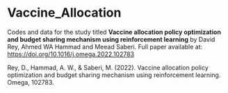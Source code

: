 # Vaccine_Allocation
Codes and data for the study titled __Vaccine allocation policy optimization and budget sharing mechanism using reinforcement learning__ by David Rey, Ahmed WA Hammad and Meead Saberi. Full paper available at: https://doi.org/10.1016/j.omega.2022.102783

Rey, D., Hammad, A. W., & Saberi, M. (2022). Vaccine allocation policy optimization and budget sharing mechanism using reinforcement learning. Omega, 102783.

